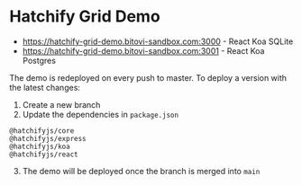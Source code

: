 # Hatchify Grid Demo

- https://hatchify-grid-demo.bitovi-sandbox.com:3000 - React Koa SQLite
- https://hatchify-grid-demo.bitovi-sandbox.com:3001 - React Koa Postgres

The demo is redeployed on every push to master. To deploy a version with the latest changes:

1. Create a new branch
2. Update the dependencies in `package.json`

```
@hatchifyjs/core
@hatchifyjs/express
@hatchifyjs/koa
@hatchifyjs/react
```

3. The demo will be deployed once the branch is merged into `main`
